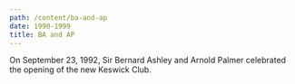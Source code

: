 ```yaml
---
path: /content/ba-and-ap
date: 1990-1999
title: BA and AP
---
```


On September 23, 1992, Sir Bernard Ashley and Arnold Palmer celebrated the opening of the new Keswick Club.